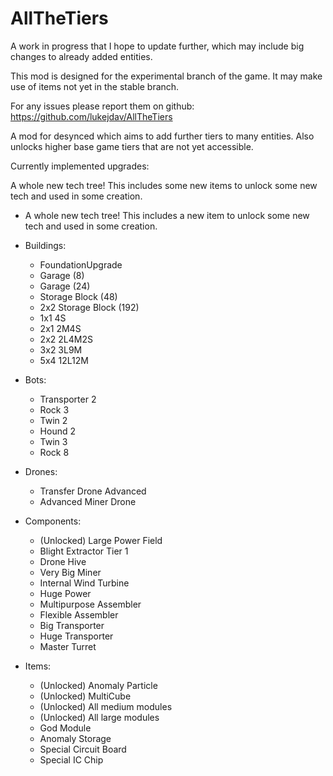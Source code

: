 ﻿# AllTheTiers

A work in progress that I hope to update further, which may include big changes to already added entities.

This mod is designed for the experimental branch of the game. It may make use of items not yet in the stable branch.

For any issues please report them on github:
https://github.com/lukejdav/AllTheTiers

A mod for desynced which aims to add further tiers to many entities.
Also unlocks higher base game tiers that are not yet accessible.

Currently implemented upgrades:

A whole new tech tree!
This includes some new items to unlock some new tech and used in some creation.


* A whole new tech tree!
This includes a new item to unlock some new tech and used in some creation.

* Buildings:
	* FoundationUpgrade
	* Garage (8)
	* Garage (24)
	* Storage Block (48)
	* 2x2 Storage Block (192)
	* 1x1 4S
	* 2x1 2M4S
	* 2x2 2L4M2S
	* 3x2 3L9M
	* 5x4 12L12M

* Bots:
	* Transporter 2
	* Rock 3
	* Twin 2
	* Hound 2
	* Twin 3
	* Rock 8

* Drones:
	* Transfer Drone Advanced
	* Advanced Miner Drone

* Components:
	* (Unlocked) Large Power Field
	* Blight Extractor Tier 1
	* Drone Hive
	* Very Big Miner
	* Internal Wind Turbine
	* Huge Power
	* Multipurpose Assembler
	* Flexible Assembler
	* Big Transporter
	* Huge Transporter
	* Master Turret

* Items:
	* (Unlocked) Anomaly Particle
	* (Unlocked) MultiCube
	* (Unlocked) All medium modules
	* (Unlocked) All large modules
	* God Module
	* Anomaly Storage
	* Special Circuit Board
	* Special IC Chip